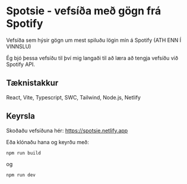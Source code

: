 # Spotsie - vefsíða með gögn frá Spotify

Vefsíða sem hýsir gögn um mest spiluðu lögin mín á Spotify (ATH ENN Í VINNSLU)

Ég bjó þessa vefsíðu til því mig langaði til að læra að tengja vefsíðu við Spotify API.

## Tæknistakkur

React, Vite, Typescript, SWC, Tailwind, Node.js, Netlify

## Keyrsla

Skoðaðu vefsíðuna hér: https://spotsie.netlify.app

Eða klónaðu hana og keyrðu með:

```npm run build```

og

```npm run dev```